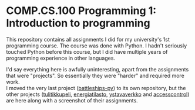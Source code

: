 # COMP.CS.100 Programming 1: Introduction to programming
This repository contains all assignments I did for my university's 1st programming course. The course was done with Python. I hadn't seriously touched Python before this course, but I did have multiple years of programming experience in other languages.

I'd say everything here is awfully uninteresting, apart from the assignments that were "projects". So essentially they were "harder" and required more work.  
I moved the very last project ([battleships-py](https://github.com/0x464e/battleships-py)) to its own repository, but the other projects ([tulitikkupeli](https://github.com/0x464e/comp-cs-100/tree/master/3), [energiatilasto](https://github.com/0x464e/comp-cs-100/tree/master/6), [ystavaverkko](https://github.com/0x464e/comp-cs-100/tree/master/9) and [accesscontrol](https://github.com/0x464e/comp-cs-100/tree/master/12)) are here along with a screenshot of their assignments.